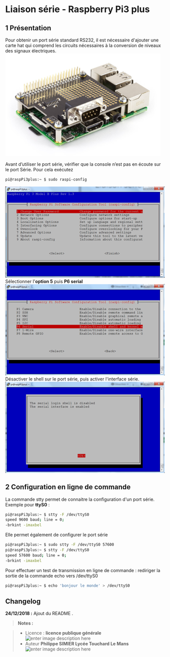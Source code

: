 ﻿# Liaison série - Raspberry Pi3 plus

## 1 Présentation
Pour obtenir un port série standard RS232, il est nécessaire d'ajouter une carte hat qui comprend les circuits nécessaires à la conversion de niveaux des signaux électriques.
 ![raspi-config ](/11_Liaison_serie/images/carte_hat_RS232.PNG)
 
Avant d’utiliser le port série, vérifier que la console n’est pas en écoute sur le port Série. Pour cela exécutez
```bash
pi@raspPi3plus:~ $ sudo raspi-config
```
![raspi-config ](/11_Liaison_serie/images/raspi-config.PNG)
Sélectionner l'**option 5**  puis **P6 serial**
![ecran2 ](/11_Liaison_serie/images/ecran2.PNG)
Désactiver le shell sur le port série, puis activer l'interface série.
![ecran3 ](/11_Liaison_serie/images/ecran3.PNG)

## 2 Configuration en ligne de commande
La commande stty permet  de connaitre la configuration d'un port série.
Exemple pour **ttyS0** :
```bash
pi@raspPi3plus:~ $ stty -F /dev/ttyS0
speed 9600 baud; line = 0;
-brkint -imaxbel
```
Elle permet également de configurer le port série
```bash
pi@raspPi3plus:~ $ sudo stty -F /dev/ttyS0 57600
pi@raspPi3plus:~ $ stty -F /dev/ttyS0
speed 57600 baud; line = 0;
-brkint -imaxbel
```
Pour effectuer un test de transmission en ligne de commande : rediriger la sortie de la commande echo vers /dev/ttyS0
```bash
pi@raspPi3plus:~ $ echo 'bonjour le monde' > /dev/ttyS0
```


## Changelog

 **24/12/2018 :** Ajout du README . 
 
 
> **Notes :**


> - Licence : **licence publique générale** ![enter image description here](https://img.shields.io/badge/licence-GPL-green.svg)
> - Auteur **Philippe SIMIER Lycée Touchard Le Mans**
>  ![enter image description here](https://img.shields.io/badge/built-passing-green.svg)
<!-- TOOLBOX 

Génération des badges : https://shields.io/
Génération de ce fichier : https://stackedit.io/editor#



